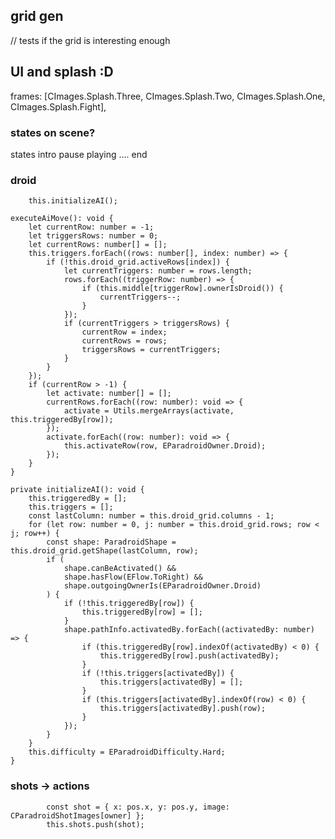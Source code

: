 ## grid gen
// tests if the grid is interesting enough

## UI and splash :D

 frames: [CImages.Splash.Three, CImages.Splash.Two, CImages.Splash.One, CImages.Splash.Fight],
        
### states on scene?
states intro pause playing .... end  


### droid
        this.initializeAI();

    executeAiMove(): void {
        let currentRow: number = -1;
        let triggersRows: number = 0;
        let currentRows: number[] = [];
        this.triggers.forEach((rows: number[], index: number) => {
            if (!this.droid_grid.activeRows[index]) {
                let currentTriggers: number = rows.length;
                rows.forEach((triggerRow: number) => {
                    if (this.middle[triggerRow].ownerIsDroid()) {
                        currentTriggers--;
                    }
                });
                if (currentTriggers > triggersRows) {
                    currentRow = index;
                    currentRows = rows;
                    triggersRows = currentTriggers;
                }
            }
        });
        if (currentRow > -1) {
            let activate: number[] = [];
            currentRows.forEach((row: number): void => {
                activate = Utils.mergeArrays(activate, this.triggeredBy[row]);
            });
            activate.forEach((row: number): void => {
                this.activateRow(row, EParadroidOwner.Droid);
            });
        }
    }

    private initializeAI(): void {
        this.triggeredBy = [];
        this.triggers = [];
        const lastColumn: number = this.droid_grid.columns - 1;
        for (let row: number = 0, j: number = this.droid_grid.rows; row < j; row++) {
            const shape: ParadroidShape = this.droid_grid.getShape(lastColumn, row);
            if (
                shape.canBeActivated() &&
                shape.hasFlow(EFlow.ToRight) &&
                shape.outgoingOwnerIs(EParadroidOwner.Droid)
            ) {
                if (!this.triggeredBy[row]) {
                    this.triggeredBy[row] = [];
                }
                shape.pathInfo.activatedBy.forEach((activatedBy: number) => {
                    if (this.triggeredBy[row].indexOf(activatedBy) < 0) {
                        this.triggeredBy[row].push(activatedBy);
                    }
                    if (!this.triggers[activatedBy]) {
                        this.triggers[activatedBy] = [];
                    }
                    if (this.triggers[activatedBy].indexOf(row) < 0) {
                        this.triggers[activatedBy].push(row);
                    }
                });
            }
        }
        this.difficulty = EParadroidDifficulty.Hard;
    }

### shots -> actions
            const shot = { x: pos.x, y: pos.y, image: CParadroidShotImages[owner] };
            this.shots.push(shot);
